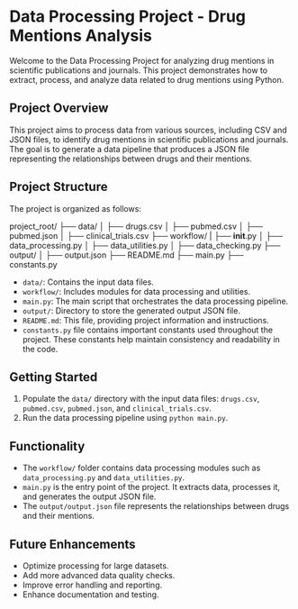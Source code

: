 # Data Processing Project - Drug Mentions Analysis

Welcome to the Data Processing Project for analyzing drug mentions in scientific publications and journals. This project demonstrates how to extract, process, and analyze data related to drug mentions using Python.

## Project Overview

This project aims to process data from various sources, including CSV and JSON files, to identify drug mentions in scientific publications and journals. The goal is to generate a data pipeline that produces a JSON file representing the relationships between drugs and their mentions.

## Project Structure

The project is organized as follows:

project_root/
├── data/
│ ├── drugs.csv
│ ├── pubmed.csv
│ ├── pubmed.json
│ ├── clinical_trials.csv
├── workflow/
| ├── __init__.py
│ ├── data_processing.py
│ ├── data_utilities.py
│ ├── data_checking.py
├── output/
│ ├── output.json
├── README.md
├── main.py
├── constants.py


- `data/`: Contains the input data files.
- `workflow/`: Includes modules for data processing and utilities.
- `main.py`: The main script that orchestrates the data processing pipeline.
- `output/`: Directory to store the generated output JSON file.
- `README.md`: This file, providing project information and instructions.
- `constants.py` file contains important constants used throughout the project. These constants help maintain consistency and readability in the code.

## Getting Started

1. Populate the `data/` directory with the input data files: `drugs.csv`, `pubmed.csv`, `pubmed.json`, and `clinical_trials.csv`.
2. Run the data processing pipeline using `python main.py`.

## Functionality

- The `workflow/` folder contains data processing modules such as `data_processing.py` and `data_utilities.py`.
- `main.py` is the entry point of the project. It extracts data, processes it, and generates the output JSON file.
- The `output/output.json` file represents the relationships between drugs and their mentions.

## Future Enhancements

- Optimize processing for large datasets.
- Add more advanced data quality checks.
- Improve error handling and reporting.
- Enhance documentation and testing.


